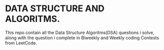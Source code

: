 # DATA STRUCTURE AND ALGORITMS.
This repo contain all the Data Structure Algoritms(DSA) questions i solve, along with the question i complete in Biweekly and Weekly coding Contests from LeetCode.
